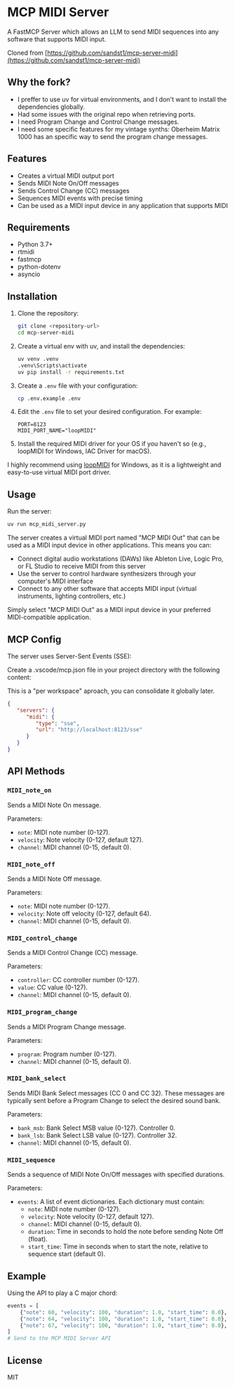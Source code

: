 # MCP MIDI Server

A FastMCP Server which allows an LLM to send MIDI sequences into any software that supports MIDI input.

Cloned from [https://github.com/sandst1/mcp-server-midi](https://github.com/sandst1/mcp-server-midi)

## Why the fork?

- I preffer to use uv for virtual environments, and I don't want to install the dependencies globally.
- Had some issues with the original repo when retrieving ports.
- I need Program Change and Control Change messages.
- I need some specific features for my vintage synths: Oberheim Matrix 1000 has an specific way to send the program change messages.

## Features

- Creates a virtual MIDI output port
- Sends MIDI Note On/Off messages
- Sends Control Change (CC) messages
- Sequences MIDI events with precise timing
- Can be used as a MIDI input device in any application that supports MIDI

## Requirements

- Python 3.7+
- rtmidi
- fastmcp
- python-dotenv
- asyncio

## Installation

1. Clone the repository:

   ```bash
   git clone <repository-url>
   cd mcp-server-midi
   ```

2. Create a virtual env with uv, and install the dependencies:

   ```bash
   uv venv .venv
   .venv\Scripts\activate
   uv pip install -r requirements.txt
   ```

3. Create a `.env` file with your configuration:

   ```bash
   cp .env.example .env
   
4. Edit the `.env` file to set your desired configuration. For example:

   ```
   PORT=8123
   MIDI_PORT_NAME="loopMIDI"
   ```

5. Install the required MIDI driver for your OS if you haven't so (e.g., loopMIDI for Windows, IAC Driver for macOS).

I highly recommend using [loopMIDI](https://www.tobias-erichsen.de/software/loopmidi.html) for Windows, as it is a lightweight and easy-to-use virtual MIDI port driver.

## Usage

Run the server:

```bash
uv run mcp_midi_server.py
```

The server creates a virtual MIDI port named "MCP MIDI Out" that can be used as a MIDI input device in other applications. This means you can:

- Connect digital audio workstations (DAWs) like Ableton Live, Logic Pro, or FL Studio to receive MIDI from this server
- Use the server to control hardware synthesizers through your computer's MIDI interface
- Connect to any other software that accepts MIDI input (virtual instruments, lighting controllers, etc.)

Simply select "MCP MIDI Out" as a MIDI input device in your preferred MIDI-compatible application.

## MCP Config

The server uses Server-Sent Events (SSE):

Create a .vscode/mcp.json file in your project directory with the following content:

This is a "per workspace" aproach, you can consolidate it globally later.

```json
{
   "servers": {
      "midi": {
         "type": "sse",
         "url": "http://localhost:8123/sse"
      }
   }
}
```

## API Methods

### `MIDI_note_on`

Sends a MIDI Note On message.

Parameters:

- `note`: MIDI note number (0-127).
- `velocity`: Note velocity (0-127, default 127).
- `channel`: MIDI channel (0-15, default 0).

### `MIDI_note_off`

Sends a MIDI Note Off message.

Parameters:

- `note`: MIDI note number (0-127).
- `velocity`: Note off velocity (0-127, default 64).
- `channel`: MIDI channel (0-15, default 0).

### `MIDI_control_change`

Sends a MIDI Control Change (CC) message.

Parameters:

- `controller`: CC controller number (0-127).
- `value`: CC value (0-127).
- `channel`: MIDI channel (0-15, default 0).

### `MIDI_program_change`

Sends a MIDI Program Change message.

Parameters:

- `program`: Program number (0-127).
- `channel`: MIDI channel (0-15, default 0).

### `MIDI_bank_select`

Sends MIDI Bank Select messages (CC 0 and CC 32). These messages are typically sent before a Program Change to select the desired sound bank.

Parameters:

- `bank_msb`: Bank Select MSB value (0-127). Controller 0.
- `bank_lsb`: Bank Select LSB value (0-127). Controller 32.
- `channel`: MIDI channel (0-15, default 0).

### `MIDI_sequence`

Sends a sequence of MIDI Note On/Off messages with specified durations.

Parameters:

- `events`: A list of event dictionaries. Each dictionary must contain:
    - `note`: MIDI note number (0-127).
    - `velocity`: Note velocity (0-127, default 127).
    - `channel`: MIDI channel (0-15, default 0).
    - `duration`: Time in seconds to hold the note before sending Note Off (float).
    - `start_time`: Time in seconds when to start the note, relative to sequence start (default 0).

## Example

Using the API to play a C major chord:

```python
events = [
    {"note": 60, "velocity": 100, "duration": 1.0, "start_time": 0.0},  # C4
    {"note": 64, "velocity": 100, "duration": 1.0, "start_time": 0.0},  # E4
    {"note": 67, "velocity": 100, "duration": 1.0, "start_time": 0.0},  # G4
]
# Send to the MCP MIDI Server API
```

## License

MIT
